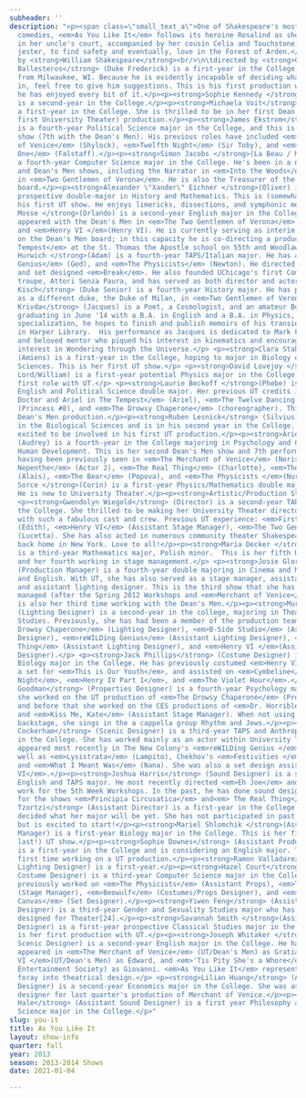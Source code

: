 ```yaml
---
subheader: ''
description: "<p><span class=\"small_text_a\">One of Shakespeare's most enjoyable
  comedies, <em>As You Like It</em> follows its heroine Rosalind as she flees persecution
  in her uncle's court, accompanied by her cousin Celia and Touchstone, the court
  jester, to find safety and eventually, love in the Forest of Arden.</span></p> <p>written
  by <strong>William Shakespeare</strong><br/>\n\tdirected by <strong>Gwendolyn Wiegold</strong></p><p><strong>Cast</strong></p><p><strong>Atticus
  Ballesteros</strong> (Duke Frederick) is a first-year in the College, originally
  from Milwaukee, WI. Because he is evidently incapable of deciding what to major
  in, feel free to give him suggestions. This is his first production with UT, and
  he has enjoyed every bit of it.</p><p><strong>Sophie Kennedy </strong>(Rosalind)
  is a second-year in the College.</p><p><strong>Michaela Voit</strong> (Celia) is
  a first-year in the College. She is thrilled to be in her first Dean's Men (and
  first University Theater) production.</p><p><strong>James Ekstrom</strong> (Touchstone)
  is a fourth-year Political Science major in the College, and this is his 8th UT
  show (7th with the Dean's Men). His previous roles have included <em>The Merchant
  of Venice</em> (Shylock), <em>Twelfth Night</em> (Sir Toby), and <em>Henry IV Part
  One</em> (Falstaff).</p><p><strong>Simon Jacobs </strong>(La Beau / Martext) is
  a fourth-year Computer Science major in the College. He's been in a number of UT
  and Dean's Men shows, including the Narrator in <em>Into the Woods</em> and Launce
  in <em>Two Gentlemen of Verona</em>. He is also the Treasurer of the Dean's Men
  board.</p><p><strong>Alexander \"Xander\" Eichner </strong>(Oliver) is a first-year
  prospective double-major in History and Mathematics. This is (somewhat obviously)
  his first UT show. He enjoys limericks, dissections, and symphonic metal.</p><p><strong>Gus
  Mosse </strong>(Orlando) is a second-year English major in the College. He has previously
  appeared with the Dean's Men in <em>The Two Gentlemen of Verona</em> (Valentine)
  and <em>Henry VI </em>(Henry VI). He is currently serving as interim Education Coordinator
  on the Dean's Men board; in this capacity he is co-directing a production of <em>The
  Tempest</em> at the St. Thomas the Apostle school on 55th and Woodlawn.</p><p><strong>Zev
  Hurwich </strong>(Adam) is a fourth-year TAPS/Italian major. He has acted in <em>reWILDing
  Genius</em> (Ged), and <em>The Physicists</em> (Newton). He directed <em>Graceland</em>,
  and set designed <em>Break</em>. He also founded UChicago's first Commedia dell'Arte
  troupe, Attori Senza Paura, and has served as both director and actor in the ensemble.</p><p><strong>Amory
  Kisch</strong> (Duke Senior) is a fourth-year History major. He has previously appeared
  as a different duke, the Duke of Milan, in <em>Two Gentlemen of Verona</em>.</p><p><strong>Justin
  Krivda</strong> (Jacques) is a Poet, a Cosmologist, and an amateur Botanist. After
  graduating in June '14 with a B.A. in English and a B.A. in Physics, with an Astrophysics
  specialization, he hopes to finish and publish memoirs of his transient experience
  in Harper Library.  His performance as Jacques is dedicated to Mark Fritz, a late
  and beloved mentor who piqued his interest in kinematics and encouraged his boundless
  interest in Wondering through the Universe.</p> <p><strong>Clara Stahlmann Roeder</strong>
  (Amiens) is a first-year in the College, hoping to major in Biology or Environmental
  Sciences. This is her first UT show.</p> <p><strong>David Lovejoy </strong>(Charles/First
  Lord/William) is a first-year potential Physics major in the College. This is his
  first role with UT.</p> <p><strong>Laurie Beckoff </strong>(Phebe) is a second-year
  English and Political Science double major. Her previous UT credits include <em>The
  Doctor and Ariel in The Tempest</em> (Ariel), <em>The Twelve Dancing Princesses</em>
  (Princess #8), and <em>The Drowsy Chaperone</em> (choreographer). This is her first
  Dean's Men production.</p><p><strong>Ruben Lesnick</strong> (Silvius) plans to major
  in the Biological Sciences and is in his second year in the College. He is very
  excited to be involved in his first UT production.</p><p><strong>Arielle Von Hippel</strong>
  (Audrey) is a fourth-year in the College majoring in Psychology and Comparative
  Human Development. This is her second Dean's Men show and 7th performance with UT,
  having been previously seen in <em>The Merchant of Venice</em> (Nerissa), <em>Hotel
  Nepenthe</em> (Actor 2), <em>The Real Thing</em> (Charlotte), <em>The Lion in Winter</em>
  (Alais), <em>The Bear</em> (Popova), and <em>The Physicists </em>(Nurse Monika).</p><p><strong>Jonathan
  Sorce </strong>(Corin) is a first-year Physics/Mathematics double major in the College.
  He is new to University Theater.</p><p><strong>Artistic/Production Staff</strong></p>
  <p><strong>Gwendolyn Wiegold</strong> (Director) is a second-year TAPS major in
  the College. She thrilled to be making her University Theater directorial debut
  with such a fabulous cast and crew. Previous UT experience: <em>First Love</em>
  (Edith), <em>Henry VI</em> (Assistant Stage Manager), <em>The Two Gentlemen of Verona</em>
  (Lucetta). She has also acted in numerous community theater Shakespeare performances
  back home in New York. Love to all!</p><p><strong>Maria Decker </strong>(Stage Manager)
  is a third-year Mathematics major, Polish minor.  This is her fifth UT production,
  and her fourth working in stage management.</p> <p><strong>Josie Glore</strong>
  (Production Manager) is a fourth-year double majoring in Cinema and Media Studies
  and English. With UT, she has also served as a stage manager, assistant director,
  and assistant lighting designer. This is the third show that she has production
  managed (after the Spring 2012 Workshops and <em>Merchant of Venice</em>), and this
  is also her third time working with the Dean's Men.</p><p><strong>Murphy Spence</strong>
  (Lighting Designer) is a second-year in the college, majoring in Theater and Performance
  Studies. Previously, she has had been a member of the production team on <em>The
  Drowsy Chaperone</em> (Lighting Designer), <em>B-Side Studio</em> (Assistant Lighting
  Designer), <em>reWILDing Genius</em> (Assistant Lighting Designer), <em>The Real
  Thing</em> (Assistant Lighting Designer), and <em>Henry VI </em>(Assistant Costume
  Designer).</p> <p><strong>Jack Phillips</strong> (Costume Designer) is a third-year
  Biology major in the College. He has previously costumed <em>Henry VI</em>, built
  a set for <em>This is Our Youth</em>, and assisted on <em>Cymbeline</em>, <em>Twelfth
  Night</em>, <em>Henry IV Part 1</em>, and <em>The Violet Hour</em>.</p><p><strong>Jessica
  Goodman</strong> (Properties Designer) is a fourth-year Psychology major. Last spring
  she worked on the UT production of <em>The Drowsy Chaperone</em> (Props Designer),
  and before that she worked on the CES productions of <em>Dr. Horrible</em> (Props/Set/Costumes)
  and <em>Kiss Me, Kate</em> (Assistant Stage Manager). When not using her glue gun
  backstage, she sings in the a cappella group Rhythm and Jews.</p><p><strong>Amy
  Cockerham</strong> (Scenic Designer) is a third-year TAPS and Anthropology major
  in the College. She has worked mainly as an actor within University Theater, having
  appeared most recently in The New Colony's <em>reWILDing Genius </em>(Kelly), as
  well as <em>Lysistrata</em> (Lampito), Chekhov's <em>Festivities </em>(Merchutkina),
  and <em>What I Meant Was</em> (Nana). She was also a set design assistant on <em>Henry
  VI</em>.</p><p><strong>Joshua Harris</strong> (Sound Designer) is a second-year
  English and TAPS major. He most recently directed <em>Eh Joe</em> and did sound
  work for the 5th Week Workshops. In the past, he has done sound design in some capacity
  for the shows <em>Principia Circusatica</em> and<em> The Real Thing</em>.</p><p><strong>Dido
  Tzortzi</strong> (Assistant Director) is a first-year in the College. She has not
  decided what her major will be yet. She has not participated in past UT events,
  but is excited to start!</p><p><strong>Mariel Shlomchik </strong>(Assistant Stage
  Manager) is a first-year Biology major in the College. This is her first (but not
  last!) UT show.</p><p><strong>Sophie Downes</strong> (Assistant Production Manager)
  is a first-year in the College and is considering an English major. This is her
  first time working on a UT production.</p><p><strong>Ramon Valladarez</strong> (Assistant
  Lighting Designer) is a first-year.</p><p><strong>Hazel Court</strong> (Assistant
  Costume Designer) is a third-year Computer Science major in the College.  She has
  previously worked on <em>The Physicists</em> (Assistant Props), <em>The Festivities</em>
  (Stage Manager), <em>Beowulf</em> (Costumes/Props Designer), and <em>The Credeaux
  Canvas</em> (Set Designer).</p><p><strong>Yiwen Feng</strong> (Assistant Costume
  Designer) is a third-year Gender and Sexuality Studies major who has previously
  designed for Theater[24].</p><p><strong>Savannah Smith </strong>(Assistant Costume
  Designer) is a first-year prospective Classical Studies major in the College. This
  is her first production with UT.</p><p><strong>Joseph Whitaker </strong>(Assistant
  Scenic Designer) is a second-year English major in the College. He has previously
  appeared in <em>The Merchant of Venice</em> (UT/Dean's Men) as Gratiano, <em>Henry
  VI </em>(UT/Dean's Men) as Edward, and <em>'Tis Pity She's a Whore</em> (Classical
  Entertainment Society) as Giovanni. <em>As You Like It</em> represents his first
  foray into theatrical design.</p> <p><strong>Lilian Huang</strong> (Assistant Scenic
  Designer) is a second-year Economics major in the College. She was assistant costume
  designer for last quarter's production of Merchant of Venice.</p><p><strong>Alex
  Hale</strong> (Assistant Sound Designer) is a first year Philosophy and Political
  Science major in the College.</p>"
slug: you-it
title: As You Like It
layout: show-info
quarter: fall
year: 2013
season: 2013-2014 Shows
date: 2021-01-04

---
```


